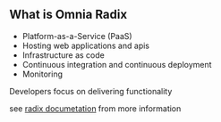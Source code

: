 ## What is Omnia Radix

- Platform-as-a-Service (PaaS)
- Hosting web applications and apis
- Infrastructure as code
- Continuous integration and continuous deployment
- Monitoring

Developers focus on delivering functionality

see [radix documetation](https://www.radix.equinor.com/) from more information
